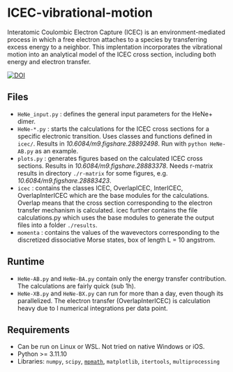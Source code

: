 # ICEC-vibrational-motion
Interatomic Coulombic Electron Capture (ICEC) is an environment-mediated process in which a free electron attaches to a species by transferring excess energy to a neighbor. 
This implentation incorporates the vibrational motion into an analytical model of the ICEC cross section, including both energy and electron transfer.

[![DOI](https://zenodo.org/badge/977628832.svg)](https://doi.org/10.5281/zenodo.15348382)

## Files
- `HeNe_input.py` : defines the general input parameters for the HeNe+ dimer.
- `HeNe-*.py` : starts the calculations for the ICEC cross sections for a specific electronic transition. Uses classes and functions defined in `icec/`. Results in _10.6084/m9.figshare.28892498_. Run with `python HeNe-AB.py` as an example.
- `plots.py` : generates figures based on the calculated ICEC cross sections. Results in _10.6084/m9.figshare.28883378_. Needs r-matrix results in directory `./r-matrix` for some figures, e.g. _10.6084/m9.figshare.28883423_.
- `icec` : contains the classes ICEC, OverlapICEC, InterICEC, OverlapInterICEC which are the base modules for the calculations. Overlap means that the cross section corresponding to the electron transfer mechanism is calculated. icec further contains the file calculations.py which uses the base modules to generate the output files into a folder `./results`.
- `momenta` : contains the values of the wavevectors corresponding to the discretized dissociative Morse states, box of length L = 10 angstrom.

## Runtime
- `HeNe-AB.py` and `HeNe-BA.py` contain only the energy transfer contribution. The calculations are fairly quick (sub 1h).
- `HeNe-XB.py` and `HeNe-BX.py` can run for more than a day, even though its parallelized. The electron transfer (OverlapInterICEC) is calculation heavy due to l numerical integrations per data point.

## Requirements
- Can be run on Linux or WSL. Not tried on native Windows or iOS.
- Python >= 3.11.10
- Libraries: `numpy`, `scipy`, [`mpmath`](https://mpmath.org/), `matplotlib`, `itertools`, `multiprocessing`
